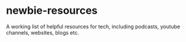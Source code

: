 # newbie-resources
A working list of helpful resources for tech, including podcasts, youtube channels, websites, blogs etc.
